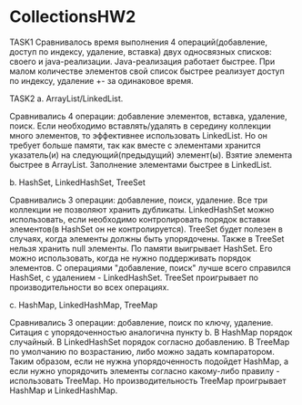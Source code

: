 # CollectionsHW2

TASK1
Сравнивалось время выполнения 4 операций(добавление, доступ по индексу, удаление, вставка) двух односвязных списков: своего и java-реализации. 
Java-реализация работает быстрее. При малом количестве элементов свой список быстрее реализует доступ по индексу, удаление +- за одинаковое время. 

TASK2
a. ArrayList/LinkedList.

Сравнивались 4 операции: добавление элементов, вставка, удаление, поиск. 
Если необходимо вставлять/удалять в середину коллекции много элементов, то эффективнее использовать LinkedList. 
Но он требует больше памяти, так как вместе с элементами хранится указатель(и) на следующий(предыдущий) элемент(ы). 
Взятие элемента быстрее в ArrayList. Заполнение элементами быстрее в LinkedList. 

b. HashSet, LinkedHashSet, TreeSet

Сравнивались 3 операции: добавление, поиск, удаление. 
Все три коллекции не позволяют хранить дубликаты. 
LinkedHashSet можно использовать, если необходимо контролировать порядок вставки элементов(в HashSet он не контролируется). 
TreeSet будет полезен в случаях, когда элементы должны быть упорядочены. Также в TreeSet нельзя хранить null элементы. 
По памяти выигрывает HashSet. Его можно использовать, когда не нужно поддерживать порядок элементов. 
С операциями "добавление, поиск" лучше всего справился HashSet, с удалением - LinkedHashSet. 
TreeSet проигрывает по производительности во всех операциях. 


с. HashMap, LinkedHashMap, TreeMap

Сравнивались 3 операции: добавление, поиск по ключу, удаление. 
Ситация с упорядоченностью аналогична пункту b. В HashMap порядок случайный. В LinkedHashSet порядок согласно добавлению. 
В TreeMap по умолчанию по возрастанию, либо можно задать компаратором. 
Таким образом, если не нужна упорядоченность подойдет HashMap, 
а если нужно упорядочить элементы согласно какому-либо правилу - использовать TreeMap.
Но производительность TreeMap проигрывает HashMap и LinkedHashMap. 




